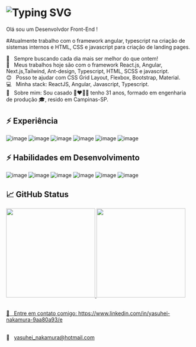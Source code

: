 # ![Typing SVG](https://readme-typing-svg.demolab.com?font=linux&duration=9000&pause=99974&color=02D2FE&width=1000&height=40&lines=__________%3CYasuhei_Nakamura_Desenvolvedor_Front-End/%3E_________)
Olá sou um Desenvolvdor Front-End !

#Atualmente trabalho com o framework angular, typescript na criação de sistemas internos e HTML, CSS e javascript para criação de landing pages. 

 :rocket:  &nbsp; Sempre buscando cada dia mais ser melhor do que ontem!
 <br/> :purple_heart: &nbsp; Meus trabalhos hoje são com o framework React.js, Angular, Next.js,Tailwind, Ant-design, Typescript, HTML, SCSS e javascript.
 <br/> :blush: &nbsp; Posso te ajudar com CSS Grid Layout, Flexbox, Bootstrap, Material.
 <br/> :computer: &nbsp; Minha stack: ReactJS, Angular, Javascript, Typescript.
 <br/> 💬  &nbsp; Sobre mim: Sou casado :couplekiss_man_woman: tenho 31 anos, formado em engenharia de produção :mortar_board:,  resido em Campinas-SP. 


## ⚡ Experiência
<!-- ![image](https://img.shields.io/badge/Node.js-339933?style=for-the-badge&logo=nodedotjs&logoColor=white) -->
![image](https://img.shields.io/badge/Angular-e52e4d?style=for-the-badge&logo=angular&logoColor=white)
![image](	https://img.shields.io/badge/JavaScript-323330?style=for-the-badge&logo=javascript&logoColor=F7DF1E)
![image](https://img.shields.io/badge/bootstrap-%23563D7C.svg?style=for-the-badge&logo=bootstrap&logoColor=white)
![image](https://img.shields.io/badge/html5-%23E34F26.svg?style=for-the-badge&logo=html5&logoColor=white)
![image](https://img.shields.io/badge/css3-%231572B6.svg?style=for-the-badge&logo=css3&logoColor=white)
![image](https://img.shields.io/badge/GitHub-100000?style=for-the-badge&logo=github&logoColor=white)


## ⚡ Habilidades em Desenvolvimento
<!-- ![image](https://img.shields.io/badge/Node.js-339933?style=for-the-badge&logo=nodedotjs&logoColor=white) -->
![image](https://img.shields.io/badge/React-20232A?style=for-the-badge&logo=react&logoColor=61DAFB)
![image](	https://img.shields.io/badge/JavaScript-323330?style=for-the-badge&logo=javascript&logoColor=F7DF1E)
![image](https://img.shields.io/badge/html5-%23E34F26.svg?style=for-the-badge&logo=html5&logoColor=white)
![image](https://img.shields.io/badge/css3-%231572B6.svg?style=for-the-badge&logo=css3&logoColor=white)
![image](https://img.shields.io/badge/Figma-F24E1E?style=for-the-badge&logo=figma&logoColor=white)
![image](https://img.shields.io/badge/Angular-e52e4d?style=for-the-badge&logo=angular&logoColor=white)



## 📈 GitHub Status 
<div >
  <a href="https://github.com/yasuhei">
  <img height="240em" src="https://github-readme-stats.vercel.app/api?username=yasuhei&show_icons=true&&theme=aura&count_private=true"/>
  <img height="240em" src="https://github-readme-stats.vercel.app/api/top-langs/?username=yasuhei&layout=compact&langs_count=7&theme=aura"/>
</div>


 <br/> :email: &nbsp; Entre em contato comigo: https://www.linkedin.com/in/yasuhei-nakamura-9aa80a93/e





 <br/> :email: &nbsp; yasuhei_nakamura@hotmail.com

